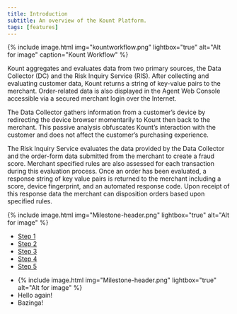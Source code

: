 ```yaml
---
title: Introduction 
subtitle: An overview of the Kount Platform.
tags: [features]
---
```


{% include image.html img="kountworkflow.png" lightbox="true" alt="Alt for image" caption="Kount Workflow" %}

Kount aggregates and evaluates data from two primary sources, the Data Collector (DC) and the Risk Inquiry Service (RIS). After collecting and evaluating customer data, Kount returns a string of key-value pairs to the merchant. Order-related data is also displayed in the Agent Web Console accessible via a secured merchant login over the Internet.

The Data Collector gathers information from a customer’s device by redirecting the device browser momentarily to Kount then back to the merchant. This passive analysis obfuscates Kount’s interaction with the customer and does not affect the customer’s purchasing experience.

The Risk Inquiry Service evaluates the data provided by the Data Collector and the order-form data submitted from the merchant to create a fraud score. Merchant specified rules are also assessed for each transaction during this evaluation process. Once an order has been evaluated, a response string of key value pairs is returned to the merchant including a score, device fingerprint, and an automated response code. Upon receipt of this response data the merchant can disposition orders based upon specified rules.

{% include image.html img="Milestone-header.png" lightbox="true" alt="Alt for image" %}

<ul class="uk-subnav uk-subnav-pill" uk-switcher>
    <li><a href="#">Step 1</a></li>
    <li><a href="#">Step 2</a></li>
    <li><a href="#">Step 3</a></li>
    <li><a href="#">Step 4</a></li>
    <li><a href="#">Step 5</a></li>
</ul>

<ul class="uk-switcher uk-margin">
    <li>{% include image.html img="Milestone-header.png" lightbox="true" alt="Alt for image" %}</li>
    <li>Hello again!</li>
    <li>Bazinga!</li>
</ul>
